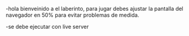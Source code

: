 -hola bienveinido a el laberinto, para jugar debes ajustar la pantalla del navegador en 50% para evitar problemas de medida.

-se debe ejecutar con live server